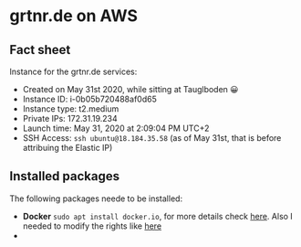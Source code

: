 # grtnr.de on AWS

## Fact sheet

Instance for the grtnr.de services:

* Created on May 31st 2020, while sitting at Tauglboden 😀
* Instance ID: i-0b05b720488af0d65
* Instance type: t2.medium
* Private IPs: 172.31.19.234
* Launch time: May 31, 2020 at 2:09:04 PM UTC+2
* SSH Access: `ssh ubuntu@18.184.35.58` (as of May 31st, that is before attribuing the Elastic IP)

## Installed packages

The following packages neede to be installed:

* **Docker** `sudo apt install docker.io`, for more details check [here](https://phoenixnap.com/kb/how-to-install-docker-on-ubuntu-18-04). Also I needed to modify the rights like [here](https://www.digitalocean.com/community/questions/how-to-fix-docker-got-permission-denied-while-trying-to-connect-to-the-docker-daemon-socket)
* 